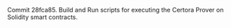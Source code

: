Commit 28fca85.                    Build and Run scripts for executing the Certora Prover on Solidity smart contracts.
